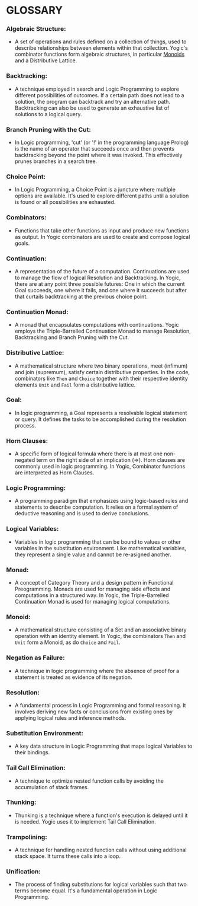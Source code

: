 # **GLOSSARY**

### **Algebraic Structure**:  
- A set of operations and rules defined on a collection of things, used to
describe relationships between elements within that collection. Yogic's
combinator functions form algebraic structures, in particular
[Monoids](Glossary.md#Monoid) and
a Distributive Lattice.

### **Backtracking**:  
- A technique employed in search and Logic Programming to explore different
possibilities of outcomes. If a certain path does not lead to a solution, the
program can backtrack and try an alternative path. Backtracking can also be
used to generate an exhaustive list of solutions to a logical query.

### **Branch Pruning with the Cut**:  
- In Logic programming, 'cut' (or '!' in the programming language Prolog) is the
name of an operator that succeeds once and then prevents backtracking beyond
the point where it was invoked. This effectively prunes branches in a search
tree.

### **Choice Point**:  
- In Logic Programming, a Choice Point is a juncture where multiple options
are available. It's used to explore different paths until a solution is found
or all possibilities are exhausted.

### **Combinators**:  
- Functions that take other functions as input and produce new functions as
output. In Yogic combinators are used to create and compose logical goals.

### **Continuation**:  
- A representation of the future of a computation. Continuations are used to
manage the flow of logical Resolution and Backtracking. In Yogic, there are at
any point three possible futures: One in which the current Goal succeeds, one
where it fails, and one where it succeeds but after that curtails
backtracking at the previous choice point.

### **Continuation Monad**:  
- A monad that encapsulates computations with continuations. Yogic employs the
Triple-Barrelled Continuation Monad to manage Resolution, Backtracking and
Branch Pruning with the Cut.

### **Distributive Lattice**:  
- A mathematical structure where two binary operations, meet (infimum) and join
(supremum), satisfy certain distributive properties. In the code, combinators
like `Then` and `Choice` together with their respective identity elements
`Unit` and `Fail` form a distributive lattice.

### **Goal**:  
- In logic programming, a Goal represents a resolvable logical statement or
query. It defines the tasks to be accomplished during the resolution process.

### **Horn Clauses**:  
- A specific form of logical formula where there is at most one non-negated term
on the right side of an implication (=>). Horn clauses are commonly used in
logic programming. In Yogic, Combinator functions are interpreted as Horn
Clauses.

### **Logic Programming**:  
- A programming paradigm that emphasizes using logic-based rules and statements
to describe computation. It relies on a formal system of deductive reasoning
and is used to derive conclusions.

### **Logical Variables**:  
- Variables in logic programming that can be bound to values or other variables
in the substitution environment. Like mathematical variables, they represent a
single value and cannot be re-asigned another.

### **Monad**:  
- A concept of Category Theory and a design pattern in Functional Preogramming.
Monads are used for managing side effects and computations in a structured
way. In Yogic, the Triple-Barrelled Continuation Monad is used for managing
logical computations.

### **Monoid**:  
- A mathematical structure consisting of a Set and an associative binary
operation with an identity element. In Yogic, the combinators `Then` and
`Unit` form a Monoid, as do `Choice` and `Fail`.

### **Negation as Failure**:  
- A technique in logic programming where the absence of proof for a statement is
treated as evidence of its negation.

### **Resolution**:  
- A fundamental process in Logic Programming and formal reasoning. It involves
deriving new facts or conclusions from existing ones by applying logical rules
and inference methods.

### **Substitution Environment**:  
- A key data structure in Logic Programming that maps logical Variables to their
bindings.

### **Tail Call Elimination**:  
- A technique to optimize nested function calls by avoiding the accumulation of
stack frames.

### **Thunking**:  
- Thunking is a technique where a function's execution is delayed until it is
needed. Yogic uses it to implement Tail Call Elimination.

### **Trampolining**:  
- A technique for handling nested function calls without using additional stack
space. It turns these calls into a loop.

### **Unification**:  
- The process of finding substitutions for logical variables such that two terms
become equal. It's a fundamental operation in Logic Programming.
